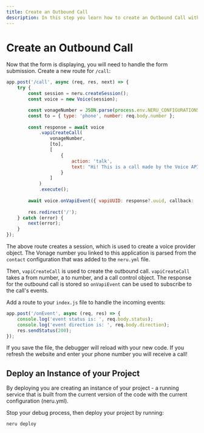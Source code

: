 ```yaml
---
title: Create an Outbound Call
description: In this step you learn how to create an Outbound Call with NeRu.
---
```


# Create an Outbound Call

Now that the form is displaying, you will need to handle the form submission. Create a new route for `/call`:

```javascript
app.post('/call', async (req, res, next) => {
    try {  
        const session = neru.createSession();
        const voice = new Voice(session);

        const vonageNumber = JSON.parse(process.env.NERU_CONFIGURATIONS).contact;
        const to = { type: 'phone', number: req.body.number };
    
        const response = await voice
            .vapiCreateCall(
                vonageNumber,
                [to],
                [
                    {
                        action: 'talk',
                        text: "Hi! This is a call made by the Voice API and NeRu",
                    }
                ]
            )
            .execute();
        
        await voice.onVapiEvent({ vapiUUID: response?.uuid, callback: 'onEvent' }).execute();
        
        res.redirect('/');
    } catch (error) {
        next(error);
    }
});
```

The above route creates a session, which is used to create a voice provider object. The Vonage number you linked to this application is parsed from the `contact` configuration that was added to the `neru.yml` file. 

Then, `vapiCreateCall` is used to create the outbound call. `vapiCreateCall` takes a from number, a to number, and a call control object. The response for the outbound call is stored so `onVapiEvent` can be used to subscribe to the call's events.

Add a route to your `index.js` file to handle the incoming events:

```javascript
app.post('/onEvent', async (req, res) => {
    console.log('event status is: ', req.body.status);
    console.log('event direction is: ', req.body.direction);
    res.sendStatus(200);
});
```

If you save the file, the debugger will reload with your new code. If you refresh the website and enter your phone number you will receive a call!

## Deploy an Instance of your Project

By deploying you are creating an instance of your project - a running service that is built from the current version of the code with the current configuration (neru.yml). 

Stop your debug process, then deploy your project by running:

```sh
neru deploy
```

